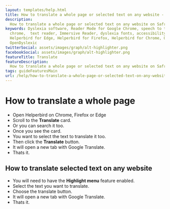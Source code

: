 ```yaml
---
layout: templates/help.html
title: How to translate a whole page or selected text on any website - Helperbird
description:
  How to translate a whole page or selected text on any website on Safrai, Chrome, Firefox or Edge.
keywords: Dyslexia software, Reader Mode for Google Chrome, speech to text for chrome, Text to speech for
  chrome,  text reader, Immersive Reader, dyslexia fonts, accessibility software, dyslexia software,
  Helperbird for Edge, Helperbird for Firefox, Helperbird for Chrome, Opendyslexic for Chrome,
  OpenDyslexic
twitterSocial: assets/images/graph/alt-highlighter.png
facebookSocial: assets/images/graph/alt-highlighter.png
featureTitle: Translate
featureDescription:
  How to translate a whole page or selected text on any website on Safrai, Chrome, Firefox or Edge.
tags: guideFeaturesMain
url: /help/how-to-translate-a-whole-page-or-selected-text-on-any-website/
---
```


# How to translate a whole page

- Open Helperbird on Chrome, Firefox or Edge
- Scroll to the **Translate** card.
- Or you can search it too.
- Once you see the card.
- You want to select the text to translate it too.
- Then click the **Translate** button.
- It will open a new tab with Google Translate.
- Thats it.

## How to translate selected text on any website

- You will need to have the **Highlight menu** feature enabled.
- Select the text you want to translate.
- Choose the translate button.
- It will open a new tab with Google Translate.
- Thats it.
